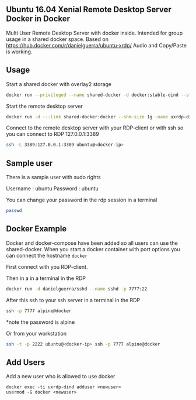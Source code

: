 ## Ubuntu 16.04 Xenial Remote Desktop Server Docker in Docker

Multi User Remote Desktop Server with docker inside.
Intended for group usage in a shared docker space.
Based on https://hub.docker.com/r/danielguerra/ubuntu-xrdp/
Audio and Copy/Paste is working.

## Usage

Start a shared docker with overlay2 storage

```bash
docker run --privileged --name shared-docker -d docker:stable-dind --storage-driver=overlay2
```

Start the remote desktop server

```bash
docker run -d ---link shared-docker:docker --shm-size 1g -name uxrdp-dind --hostname docker-terminal -p 3389:3389 -p 2222:22 danielguerra/ubuntu-xrdp-docker
```

Connect to the <docker-ip> remote desktop server with your RDP-client or 
with ssh so you can connect to RDP 127.0.0.1:3389 

```bash
ssh -L 3389:127.0.0.1:3389 ubuntu@<docker-ip>
```

## Sample user

There is a sample user with sudo rights

Username : ubuntu
Password : ubuntu

You can change your password in the rdp session in a terminal

```bash
passwd
```

## Docker Example

Docker and docker-compose have been added so all users can use the shared-docker.
When you start a docker container with port options you can connect the hostname `docker`

First connect with you RDP-client.

Then in a in a terminal in the RDP

```bash
docker run -d danielguerra/sshd --name sshd -p 7777:22
```

After this ssh to your ssh server in a terminal in the RDP

```bash
ssh -p 7777 alpine@docker
```
*note the password is alpine


Or from your workstation

```bash
ssh -t -p 2222 ubuntu@<docker-ip> ssh -p 7777 alpine@docker
```

## Add Users

Add a new user who is allowed to use docker

```
docker exec -ti uxrdp-dind adduser <newuser>
usermod -G docker <newuser>
```
